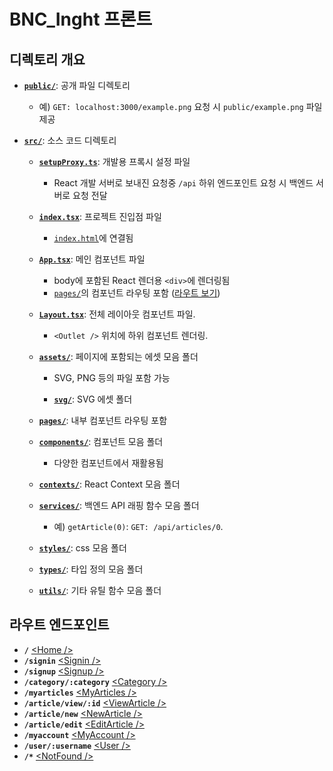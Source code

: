 # BNC_Inght 프론트

## 디렉토리 개요

- [**`public/`**](./public/): 공개 파일 디렉토리

  - 예) `GET: localhost:3000/example.png` 요청 시 `public/example.png` 파일 제공

- [**`src/`**](./src/): 소스 코드 디렉토리

  - [**`setupProxy.ts`**](./src/setupProxy.ts): 개발용 프록시 설정 파일

    - React 개발 서버로 보내진 요청중 `/api` 하위 엔드포인트 요청 시 백엔드 서버로 요청 전달

  - [**`index.tsx`**](./src/index.tsx): 프로젝트 진입점 파일

    - [`index.html`](./public/index.html)에 연결됨

  - [**`App.tsx`**](./src/App.tsx): 메인 컴포넌트 파일

    - body에 포함된 React 렌더용 `<div>`에 렌더링됨
    - [`pages/`](#pages)의 컴포넌트 라우팅 포함 ([라우트 보기](#라우트-엔드포인트))

  - [**`Layout.tsx`**](./src/Layout.tsx): 전체 레이아웃 컴포넌트 파일.

    - `<Outlet />` 위치에 하위 컴포넌트 렌더링.

  - [**`assets/`**](./src/assets/): 페이지에 포함되는 에셋 모음 폴더

    - SVG, PNG 등의 파일 포함 가능

    - [**`svg/`**](./src/assets/svg/): SVG 에셋 폴더

  - <a id="pages"></a>[**`pages/`**](./src/pages/): 내부 컴포넌트 라우팅 포함

  - [**`components/`**](./src/components/): 컴포넌트 모음 폴더

    - 다양한 컴포넌트에서 재활용됨

  - [**`contexts/`**](./src/contexts/): React Context 모음 폴더

  - [**`services/`**](./src/services/): 백엔드 API 래핑 함수 모음 폴더

    - 예) `getArticle(0)`: `GET: /api/articles/0`.

  - [**`styles/`**](./src/styles/): css 모음 폴더

  - [**`types/`**](./src/types/): 타입 정의 모음 폴더

  - [**`utils/`**](./src/utils/): 기타 유틸 함수 모음 폴더

## 라우트 엔드포인트

- **`/`** [&lt;Home /&gt;](./src/pages/Home.tsx)
- **`/signin`** [&lt;Signin /&gt;](./src/pages/Signin.tsx)
- **`/signup`** [&lt;Signup /&gt;](./src/pages/Signup.tsx)
- **`/category/:category`** [&lt;Category /&gt;](./src/pages/Category.tsx)
- **`/myarticles`** [&lt;MyArticles /&gt;](./src/pages/article/MyArticles.tsx)
- **`/article/view/:id`** [&lt;ViewArticle /&gt;](./src/pages/article/ViewArticle.tsx)
- **`/article/new`** [&lt;NewArticle /&gt;](./src/pages/article/NewArticle.tsx)
- **`/article/edit`** [&lt;EditArticle /&gt;](./src/pages/article/EditArticle.tsx)
- **`/myaccount`** [&lt;MyAccount /&gt;](./src/pages/MyAccount.tsx)
- **`/user/:username`** [&lt;User /&gt;](./src/pages/User.tsx)
- **`/*`** [&lt;NotFound /&gt;](./src/pages/NotFound.tsx)

